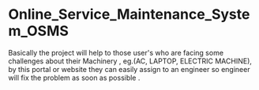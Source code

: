 # Online_Service_Maintenance_System_OSMS
Basically the project will help to those user's who are facing some challenges about their Machinery , eg.(AC, LAPTOP, ELECTRIC MACHINE), by this portal or website they can easily assign to an engineer so engineer will fix the problem as soon as possible .
